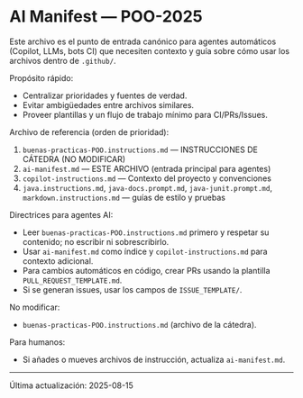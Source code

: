 
# AI Manifest — POO-2025

Este archivo es el punto de entrada canónico para agentes automáticos (Copilot, LLMs, bots CI) que necesiten contexto y guía sobre cómo usar los archivos dentro de `.github/`.

Propósito rápido:

- Centralizar prioridades y fuentes de verdad.
- Evitar ambigüedades entre archivos similares.
- Proveer plantillas y un flujo de trabajo mínimo para CI/PRs/Issues.

Archivo de referencia (orden de prioridad):

1. `buenas-practicas-POO.instructions.md` — INSTRUCCIONES DE CÁTEDRA (NO MODIFICAR)
2. `ai-manifest.md` — ESTE ARCHIVO (entrada principal para agentes)
3. `copilot-instructions.md` — Contexto del proyecto y convenciones
4. `java.instructions.md`, `java-docs.prompt.md`, `java-junit.prompt.md`, `markdown.instructions.md` — guías de estilo y pruebas

Directrices para agentes AI:

- Leer `buenas-practicas-POO.instructions.md` primero y respetar su contenido; no escribir ni sobrescribirlo.
- Usar `ai-manifest.md` como índice y `copilot-instructions.md` para contexto adicional.
- Para cambios automáticos en código, crear PRs usando la plantilla `PULL_REQUEST_TEMPLATE.md`.
- Si se generan issues, usar los campos de `ISSUE_TEMPLATE/`.

No modificar:

- `buenas-practicas-POO.instructions.md` (archivo de la cátedra).

Para humanos:

- Si añades o mueves archivos de instrucción, actualiza `ai-manifest.md`.

---

Última actualización: 2025-08-15
